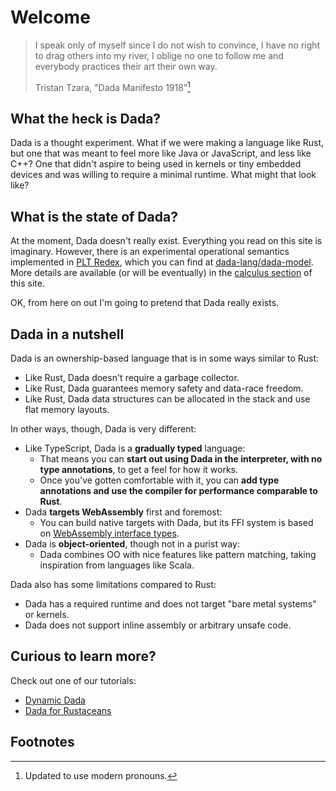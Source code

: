 # Welcome

> I speak only of myself since I do not wish to convince, I have no right to drag others into my river, I oblige no one to follow me and everybody practices their art their own way.
> 
> Tristan Tzara, "Dada Manifesto 1918”[^pronouns]

## What the heck is Dada?

Dada is a thought experiment. What if we were making a language like Rust, but one that was meant to feel more like Java or JavaScript, and less like C++? One that didn't aspire to being used in kernels or tiny embedded devices and was willing to require a minimal runtime. What might that look like?

## What is the state of Dada?

At the moment, Dada doesn't really exist. Everything you read on this site is imaginary. However, there is an experimental operational semantics implemented in [PLT Redex], which you can find at [dada-lang/dada-model](https://github.com/dada-lang/dada-model/). More details are available (or will be eventually) in the [calculus section](./calculus.md) of this site.

[PLT Redex]: https://redex.racket-lang.org/why-redex.html

OK, from here on out I'm going to pretend that Dada really exists.

## Dada in a nutshell

Dada is an ownership-based language that is in some ways similar to Rust:

* Like Rust, Dada doesn't require a garbage collector.
* Like Rust, Dada guarantees memory safety and data-race freedom.
* Like Rust, Dada data structures can be allocated in the stack and use flat memory layouts.

In other ways, though, Dada is very different:

* Like TypeScript, Dada is a **gradually typed** language:
    * That means you can **start out using Dada in the interpreter, with no type annotations**, to get a feel for how it works.
    * Once you've gotten comfortable with it, you can **add type annotations and use the compiler for performance comparable to Rust**.
* Dada **targets WebAssembly** first and foremost:
    * You can build native targets with Dada, but its FFI system is based on [WebAssembly interface types](https://hacks.mozilla.org/2019/08/webassembly-interface-types/).
* Dada is **object-oriented**, though not in a purist way:
    * Dada combines OO with nice features like pattern matching, taking inspiration from languages like Scala.

Dada also has some limitations compared to Rust:

* Dada has a required runtime and does not target "bare metal systems" or kernels.
* Dada does not support inline assembly or arbitrary unsafe code.

## Curious to learn more?

Check out one of our tutorials:

* [Dynamic Dada](./dyn_tutorial.md)
* [Dada for Rustaceans](./rustaceans.md)

## Footnotes

[^pronouns]: Updated to use modern pronouns.